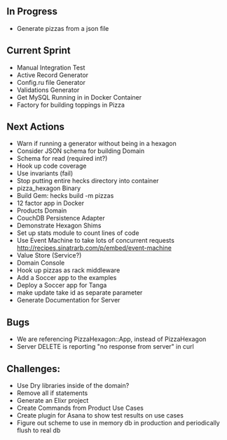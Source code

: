 ## In Progress
* Generate pizzas from a json file

## Current Sprint
* Manual Integration Test
* Active Record Generator
* Config.ru file Generator
* Validations Generator
* Get MySQL Running in in Docker Container
* Factory for building toppings in Pizza

## Next Actions
* Warn if running a generator without being in a hexagon
* Consider JSON schema for building Domain
* Schema for read (required int?)
* Hook up code coverage
* Use invariants (fail)
* Stop putting entire hecks directory into container
* pizza_hexagon Binary
* Build Gem: hecks build -m pizzas
* 12 factor app in Docker
* Products Domain
* CouchDB Persistence Adapter
* Demonstrate Hexagon Shims
* Set up stats module to count lines of code
* Use Event Machine to take lots of concurrent requests http://recipes.sinatrarb.com/p/embed/event-machine
* Value Store (Service?)
* Domain Console
* Hook up pizzas as rack middleware
* Add a Soccer app to the examples
* Deploy a Soccer app for Tanga
* make update take id as separate parameter
* Generate Documentation for Server

## Bugs
* We are referencing PizzaHexagon::App, instead of PizzaHexagon
* Server DELETE is reporting "no response from server" in curl

## Challenges:
* Use Dry libraries inside of the domain?
* Remove all if statements
* Generate an Elixr project
* Create Commands from Product Use Cases
* Create plugin for Asana to show test results on use cases
* Figure out scheme to use in memory db in production and periodically flush to real db
